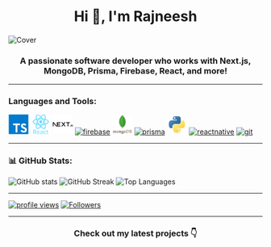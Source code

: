 <h1 align="center">Hi 👋, I'm Rajneesh</h1>
<img align="center" alt="Cover" src="<YOUR_COVER_PICTURE_URL>" />

<h3 align="center">A passionate software developer who works with Next.js, MongoDB, Prisma, Firebase, React, and more!</h3>

---

<h3 align="left">Languages and Tools:</h3>
<p align="left">
  <!-- Languages -->
  <a href="https://www.typescriptlang.org/" target="_blank"><img src="https://raw.githubusercontent.com/devicons/devicon/master/icons/typescript/typescript-original.svg" alt="typescript" width="40" height="40"/></a>
  <a href="https://reactjs.org/" target="_blank"><img src="https://raw.githubusercontent.com/devicons/devicon/master/icons/react/react-original-wordmark.svg" alt="react" width="40" height="40"/></a>
  <a href="https://nextjs.org/" target="_blank"><img src="https://raw.githubusercontent.com/devicons/devicon/master/icons/nextjs/nextjs-original-wordmark.svg" alt="nextjs" width="40" height="40"/></a>
  <a href="https://firebase.google.com/" target="_blank"><img src="https://www.vectorlogo.zone/logos/firebase/firebase-icon.svg" alt="firebase" width="40" height="40"/></a>
  <a href="https://www.mongodb.com/" target="_blank"><img src="https://raw.githubusercontent.com/devicons/devicon/master/icons/mongodb/mongodb-original-wordmark.svg" alt="mongodb" width="40" height="40"/></a>
  <a href="https://www.prisma.io/" target="_blank"><img src="https://www.prisma.io/images/logo.svg" alt="prisma" width="40" height="40"/></a>
  <a href="https://www.python.org" target="_blank"><img src="https://raw.githubusercontent.com/devicons/devicon/master/icons/python/python-original.svg" alt="python" width="40" height="40"/></a>
  <a href="https://reactnative.dev/" target="_blank"><img src="https://reactnative.dev/img/header_logo.svg" alt="reactnative" width="40" height="40"/></a>
  <a href="https://git-scm.com/" target="_blank"><img src="https://www.vectorlogo.zone/logos/git-scm/git-scm-icon.svg" alt="git" width="40" height="40"/></a>
  <!-- You can add more tools or languages that you use -->
</p>

---

### 📊 GitHub Stats:
<p align="left">
  <img src="https://github-readme-stats.vercel.app/api?username=RajVerma97&show_icons=true&locale=en&theme=radical" alt="GitHub stats" />
  <img src="https://github-readme-streak-stats.herokuapp.com/?user=RajVerma97&theme=radical" alt="GitHub Streak" />
  <img src="https://github-readme-stats.vercel.app/api/top-langs?username=RajVerma97&show_icons=true&locale=en&layout=compact&theme=radical" alt="Top Languages" />
</p>

---

<!-- Badges -->
<p align="left">
  <a href="https://github.com/RajVerma97"><img src="https://komarev.com/ghpvc/?username=RajVerma97&label=Profile%20views&color=0e75b6&style=flat" alt="profile views" /></a>
  <a href="https://github.com/RajVerma97?tab=followers"><img src="https://img.shields.io/github/followers/RajVerma97?label=Followers" alt="Followers" /></a>
</p>

---

<!-- Links to Projects or Achievements -->
<h3 align="center">Check out my latest projects 👇</h3>
<p align="center">
  <!-- Add links to repositories or achievements -->
</p>
